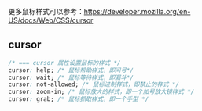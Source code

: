 
更多鼠标样式可以参考：https://developer.mozilla.org/en-US/docs/Web/CSS/cursor

## cursor
```css
/* === cursor 属性设置鼠标的样式 */
cursor: help; /* 鼠标帮助样式，即问号*/
cursor: wait; /* 鼠标等待样式，即漏斗*/
cursor: not-allowed; /* 鼠标进制样式，即禁止的样式 */
cursor: zoom-in; /* 鼠标放大的样式，即一个加号放大镜样式 */
cursor: grab; /* 鼠标抓取样式，即一个手型 */
```